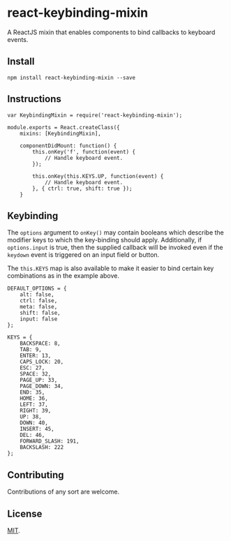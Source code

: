 react-keybinding-mixin
====================================

A ReactJS mixin that enables components to bind callbacks to keyboard events.

## Install

```
npm install react-keybinding-mixin --save
```

## Instructions

```
var KeybindingMixin = require('react-keybinding-mixin');

module.exports = React.createClass({
    mixins: [KeybindingMixin],

    componentDidMount: function() {
        this.onKey('f', function(event) {
            // Handle keyboard event.
        });

        this.onKey(this.KEYS.UP, function(event) {
            // Handle keyboard event.
        }, { ctrl: true, shift: true });
    }

```

## Keybinding

The ``options`` argument to ``onKey()`` may contain booleans which describe the 
modifier keys to which the key-binding should apply. Additionally, if 
``options.input`` is true, then the supplied callback will be invoked even if 
the ``keydown`` event is triggered on an input field or button.

The ``this.KEYS`` map is also available to make it easier to bind certain key combinations as in the example above. 

```
DEFAULT_OPTIONS = {
    alt: false,
    ctrl: false,
    meta: false,
    shift: false,
    input: false
};

KEYS = {
    BACKSPACE: 8,
    TAB: 9,
    ENTER: 13,
    CAPS_LOCK: 20,
    ESC: 27,
    SPACE: 32,
    PAGE_UP: 33,
    PAGE_DOWN: 34,
    END: 35,
    HOME: 36,
    LEFT: 37,
    RIGHT: 39,
    UP: 38,
    DOWN: 40,
    INSERT: 45,
    DEL: 46,
    FORWARD_SLASH: 191,
    BACKSLASH: 222
};
```

## Contributing

Contributions of any sort are welcome.

## License

[MIT][license].

[license]: /LICENSE
